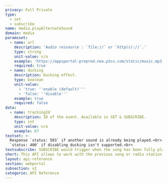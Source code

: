 ```yaml
---
privacy: Full Private
type:
  - set
  - subscribe
name: media.playAlternateSound
domain: media
paramsset:
  - name: url
    description: 'Audio ressource : `file://` or `http(s)://`.'
    type: string
    unit-value: n/a
    example: 'https://appsportal-preprod.nea.p3cs.com/static/music.mp3'
    required: true
  - name: ducking
    description: Ducking effect.
    type: boolean
    unit-value:
      - 'true: ''enable (default)'''
      - 'false: ''disable'''
    example: true
    required: false
data:
  - name: trackingId
    description: ID of the event. Available in SET & SUBSCRIBE.
    type: int
    unit-value: n/a
    example: 67
textset: >-
  Response `status: 503` if another sound is already being played.<br> Response
  `status: 400` if disabling ducking isn't supported.<br>
textsubscribe: SUBSCRIBE would trigger when the song has been fully played.
short: This API allows to work with the previous song or radio station function.
layout: api-reference
section: webportal
subsection: v2
categorie: API Reference
---
```



